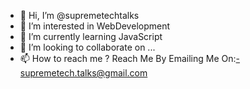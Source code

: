 - 👋 Hi, I’m @supremetechtalks
- 👀 I’m interested in WebDevelopment 
- 🌱 I’m currently learning JavaScript
- 💞️ I’m looking to collaborate on ...
- 📫 How to reach me ? Reach Me By Emailing Me On:-supremetech.talks@gmail.com

<!---
supremetechtalks/supremetechtalks is a ✨ special ✨ repository because its `README.md` (this file) appears on your GitHub profile.
You can click the Preview link to take a look at your changes.
--->
